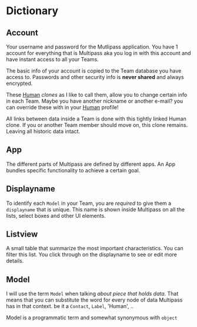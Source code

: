 # Dictionary 

## Account
Your username and password for the Mutlipass application. You have 1 account for everything that is Multipass aka you log in with this account and have instant access to all your Teams.

The basic info of your account is copied to the Team database you have access to. Passwords and other security info is **never shared** and always encrypted.

These [Human](models.md#human) _clones_ as I like to call them, allow you to change certain info in each Team. Maybe you have another nickname or another e-mail? you can override these with in your [Human](models.md#human) profile!

All links between data inside a Team is done with this tightly linked Human clone. If you or another Team member should move on, this clone remains. Leaving all historic data intact.

## App
The different parts of Multipass are defined by different apps. An App bundles specific functionality to achieve a certain goal.


## Displayname
To identify each `Model` in your Team, you are _required_ to give them a `displayname` that is unique. This name is shown inside Multipass on all the lists, select boxes and other UI elements.


## Listview
A small table that summarize the most important characteristics. You can filter this list. You click through on the displayname to see or edit more details.

## Model
I will use the term `Model` when talking _about piece that holds data_. That means that you can substitute the word for every node of data Multipass has in that context. be it a `Contact`, `Label`, 'Human', .. 

Model is a programmatic term and somewhat synonymous with `object`






